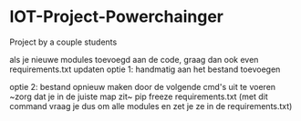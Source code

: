 # IOT-Project-Powerchainger
Project by a couple students 

als je nieuwe modules toevoegd aan de code, graag dan ook even requirements.txt updaten
  optie 1: handmatig aan het bestand toevoegen
  
  optie 2: bestand opnieuw maken door de volgende cmd's uit te voeren
    ~zorg dat je in de juiste map zit~
      pip freeze requirements.txt
      (met dit command vraag je dus om alle modules en zet je ze in de requirements.txt)
      
